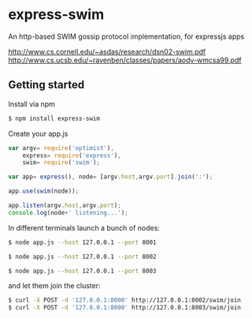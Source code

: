 express-swim
============

An http-based SWIM gossip protocol implementation, for expressjs apps

http://www.cs.cornell.edu/~asdas/research/dsn02-swim.pdf
http://www.cs.ucsb.edu/~ravenben/classes/papers/aodv-wmcsa99.pdf


## Getting started

Install via npm

```sh
$ npm install express-swim
```

Create your app.js

```javascript
var argv= require('optimist'),
    express= require('express'),
    swim= require('swim');

var app= express(), node= [argv.host,argv.port].join(':');

app.use(swim(node));

app.listen(argv.host,argv.port);
console.log(node+' listening...');
```

In different terminals launch a bunch of nodes:

```sh
$ node app.js --host 127.0.0.1 --port 8001
```

```sh
$ node app.js --host 127.0.0.1 --port 8002
```

```sh
$ node app.js --host 127.0.0.1 --port 8003
```

and let them join the cluster:

```sh
$ curl -X POST -d '127.0.0.1:8000' http://127.0.0.1:8002/swim/join
$ curl -X POST -d '127.0.0.1:8000' http://127.0.0.1:8003/swim/join
```

